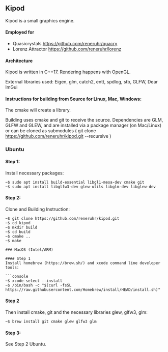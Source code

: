 

## Kipod

Kipod is a small graphics engine.

#### Employed for
* Quasicrystals https://github.com/reneruhr/quacry
* Lorenz Attractor https://github.com/reneruhr/lorenz

#### Architecture
Kipod is written in C++17. Rendering happens with OpenGL.

External libraries used: Eigen, glm, catch2, entt, spdlog, stb, GLFW, Dear ImGui

#### Instructions for building from Source for Linux, Mac, Windows:

The cmake will create a library. 

Building uses cmake and git to receive the source. Dependencies are GLM, GLFW and GLEW, and are installed via a package manager (on Mac/Linux) or can be cloned as submodules ( git clone https://github.com/reneruhr/kipod.git --recursive )

### Ubuntu

#### Step 1:
Install necessary packages:

```console
~$ sudo apt install build-essential libgl1-mesa-dev cmake git 
~$ sudo apt install libglfw3-dev glew-utils libglm-dev libglew-dev
```

#### Step 2: 
Clone and Building Instruction:

```console
~$ git clone https://github.com/reneruhr/kipod.git
~$ cd kipod
~$ mkdir build
~$ cd build
~$ cmake ..
~$ make

### MacOS (Intel/ARM)

#### Step 1
Install homebrew (https://brew.sh/) and xcode command line developer tools:

```console
~$ xcode-select --install
~$ /bin/bash -c "$(curl -fsSL https://raw.githubusercontent.com/Homebrew/install/HEAD/install.sh)"
```
#### Step 2
Then install cmake, git and the necessary libraries glew, glfw3, glm:

```console
~$ brew install git cmake glew glfw3 glm
```

#### Step 3: 
See Step 2 Ubuntu.




